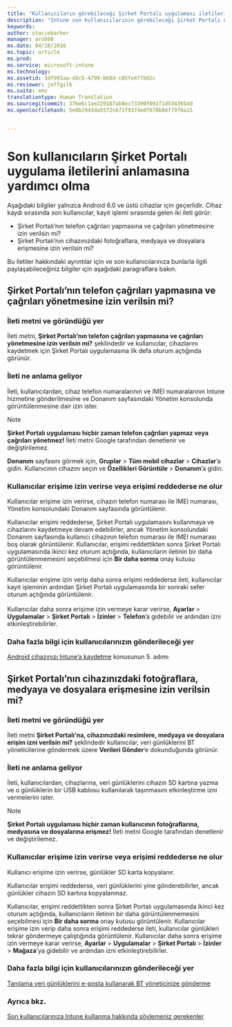 ```yaml
---
title: "Kullanıcıların görebileceği Şirket Portalı uygulaması iletileri | Microsoft Intune"
description: "Intune son kullanıcılarının görebileceği Şirket Portalı uygulaması iletileri"
keywords: 
author: staciebarker
manager: arob98
ms.date: 04/28/2016
ms.topic: article
ms.prod: 
ms.service: microsoft-intune
ms.technology: 
ms.assetid: 3df993aa-48c5-4799-b68d-c85fe4f7b02c
ms.reviewer: jeffgilb
ms.suite: ems
translationtype: Human Translation
ms.sourcegitcommit: 376e6c1ae229187ab8ec73390f091f1d534365dd
ms.openlocfilehash: 5e0b2943da5572c672f9374e0f878b84f79f0a15


---
```


# Son kullanıcıların Şirket Portalı uygulama iletilerini anlamasına yardımcı olma

Aşağıdaki bilgiler yalnızca Android 6.0 ve üstü cihazlar için geçerlidir. Cihaz kaydı sırasında son kullanıcılar, kayıt işlemi sırasında gelen iki ileti görür:

- Şirket Portalı’nın telefon çağrıları yapmasına ve çağrıları yönetmesine izin verilsin mi?
- Şirket Portalı’nın cihazınızdaki fotoğraflara, medyaya ve dosyalara erişmesine izin verilsin mi?

Bu iletiler hakkındaki ayrıntılar için ve son kullanıcılarınıza bunlarla ilgili paylaşabileceğiniz bilgiler için aşağıdaki paragraflara bakın.

## Şirket Portalı’nın telefon çağrıları yapmasına ve çağrıları yönetmesine izin verilsin mi?

### İleti metni ve göründüğü yer
İleti metni, **Şirket Portalı’nın telefon çağrıları yapmasına ve çağrıları yönetmesine izin verilsin mi?** şeklindedir ve kullanıcılar, cihazlarını kaydetmek için Şirket Portalı uygulamasına ilk defa oturum açtığında görünür.

### İleti ne anlama geliyor
İleti, kullanıcılardan, cihaz telefon numaralarının ve IMEI numaralarının Intune hizmetine gönderilmesine ve Donanım sayfasındaki Yönetim konsolunda görüntülenmesine dair izin ister.

> [!NOTE]
> **Şirket Portalı uygulaması hiçbir zaman telefon çağrıları yapmaz veya çağrıları yönetmez!** İleti metni Google tarafından denetlenir ve değiştirilemez.

**Donanım** sayfasını görmek için, **Gruplar** > **Tüm mobil cihazlar** > **Cihazlar**’a gidin. Kullanıcının cihazını seçin ve **Özellikleri Görüntüle** > **Donanım**’a gidin.

### Kullanıcılar erişime izin verirse veya erişimi reddederse ne olur
Kullanıcılar erişime izin verirse, cihazın telefon numarası ile IMEI numarası, Yönetim konsolundaki Donanım sayfasında görüntülenir.

Kullanıcılar erişimi reddederse, Şirket Portalı uygulamasını kullanmaya ve cihazlarını kaydetmeye devam edebilirler, ancak Yönetim konsolundaki Donanım sayfasında kullanıcı cihazının telefon numarası ile IMEI numarası boş olarak görüntülenir. Kullanıcılar, erişimi reddettikten sonra Şirket Portalı uygulamasında ikinci kez oturum açtığında, kullanıcıların iletinin bir daha görüntülenmemesini seçebilmesi için **Bir daha sorma** onay kutusu görüntülenir.

Kullanıcılar erişime izin verip daha sonra erişimi reddederse ileti, kullanıcılar kayıt işleminin ardından Şirket Portalı uygulamasında bir sonraki sefer oturum açtığında görüntülenir.</br></br>Kullanıcılar daha sonra erişime izin vermeye karar verirse, **Ayarlar** > **Uygulamalar** > **Şirket Portalı** > **İzinler** > **Telefon**’a gidebilir ve ardından izni etkinleştirebilirler.

### Daha fazla bilgi için kullanıcılarınızın gönderileceği yer
[Android cihazınızı Intune’a kaydetme](/Intune/EndUser/enroll-your-device-in-intune-android) konusunun 5. adımı

## Şirket Portalı’nın cihazınızdaki fotoğraflara, medyaya ve dosyalara erişmesine izin verilsin mi?

### İleti metni ve göründüğü yer
İleti metni **Şirket Portalı'na, cihazınızdaki resimlere, medyaya ve dosyalara erişim izni verilsin mi?** şeklindedir kullanıcılar, veri günlüklerini BT yöneticilerine göndermek üzere **Verileri Gönder**’e dokunduğunda görünür.

### İleti ne anlama geliyor
İleti, kullanıcılardan, cihazlarına, veri günlüklerini cihazın SD kartına yazma ve o günlüklerin bir USB kablosu kullanılarak taşınmasını etkinleştirme izni vermelerini ister.   

> [!NOTE]
> **Şirket Portalı uygulaması hiçbir zaman kullanıcının fotoğraflarına, medyasına ve dosyalarına erişmez!** İleti metni Google tarafından denetlenir ve değiştirilemez.

### Kullanıcılar erişime izin verirse veya erişimi reddederse ne olur
Kullanıcı erişime izin verirse, günlükler SD karta kopyalanır.

Kullanıcılar erişimi reddederse, veri günlüklerini yine gönderebilirler, ancak günlükler cihazın SD kartına kopyalanmaz.

Kullanıcılar, erişimi reddettikten sonra Şirket Portalı uygulamasında ikinci kez oturum açtığında, kullanıcıların iletinin bir daha görüntülenmemesini seçebilmesi için **Bir daha sorma** onay kutusu görüntülenir. Kullanıcılar erişime izin verip daha sonra erişimi reddederse ileti, kullanıcılar günlükleri tekrar göndermeye çalıştığında görüntülenir. Kullanıcılar daha sonra erişime izin vermeye karar verirse, **Ayarlar** > **Uygulamalar** > **Şirket Portalı** > **İzinler** > **Mağaza**’ya gidebilir ve ardından izni etkinleştirebilirler.

### Daha fazla bilgi için kullanıcılarınızın gönderileceği yer
[Tanılama veri günlüklerini e-posta kullanarak BT yöneticinize gönderme](/Intune/EndUser/send-diagnostic-data-logs-to-your-it-administrator-using-email-android)


### Ayrıca bkz.
[Son kullanıcılarınıza Intune kullanma hakkında söylemeniz gerekenler](/intune/deploy-use/what-to-tell-your-end-users-about-using-microsoft-intune)



<!--HONumber=Jul16_HO3-->


